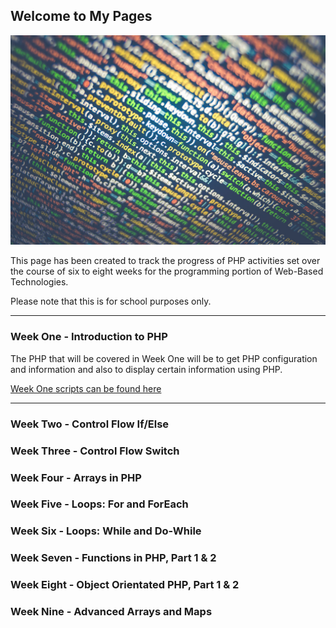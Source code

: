 ## Welcome to My Pages

<img src="https://github.com/jamespssmith/James-Tries-PHP/blob/master/assets/images/code.jpg" alt="code" />

This page has been created to track the progress of PHP activities set over the course of six to eight weeks for the programming portion of Web-Based Technologies.

Please note that this is for school purposes only.


----


### Week One - Introduction to PHP

The PHP that will be covered in Week One will be to get PHP configuration and information and also to display certain information using PHP.

[Week One scripts can be found here](https://jamespssmith.github.io/James-Tries-PHP/week-one)


----


### Week Two - Control Flow If/Else

### Week Three - Control Flow Switch

### Week Four - Arrays in PHP

### Week Five - Loops: For and ForEach

### Week Six - Loops: While and Do-While

### Week Seven - Functions in PHP, Part 1 & 2

### Week Eight - Object Orientated PHP, Part 1 & 2

### Week Nine - Advanced Arrays and Maps
